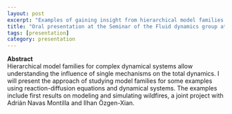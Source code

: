 ```yaml
---
layout: post
excerpt: "Examples of gaining insight from hierarchical model families " 
title: "Oral presentation at the Seminar of the Fluid dynamics group at University of Zaragoza, Spain"
tags: [presentation]
category: presentation
---
```


<b>Abstract</b><br>
Hierarchical model families for complex dynamical systems allow understanding the influence of single mechanisms on the total dynamics. 
I will present the approach of studying model families for some examples using reaction-diffusion equations and dynamical systems. 
The examples include first results on modeling and simulating wildfires, a joint project with Adrián Navas Montilla and Ilhan Özgen-Xian. 